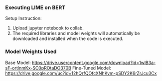 ### Executing LIME on BERT

Setup Instruction: 
1. Upload jupyter notebook to collab. 
2. The required libraries and model weights will automatically be downloaded and installed when the code is executed.

### Model Weights Used

Base Model: https://drive.usercontent.google.com/download?id=1wlB3a-sF-ortlnmKx-SC0pROtaDO370B
Fine-Tuned Model: https://drive.google.com/uc?id=12hQrfQOfcXNhKvm-pSDY2K6rZrJcu3Cx

